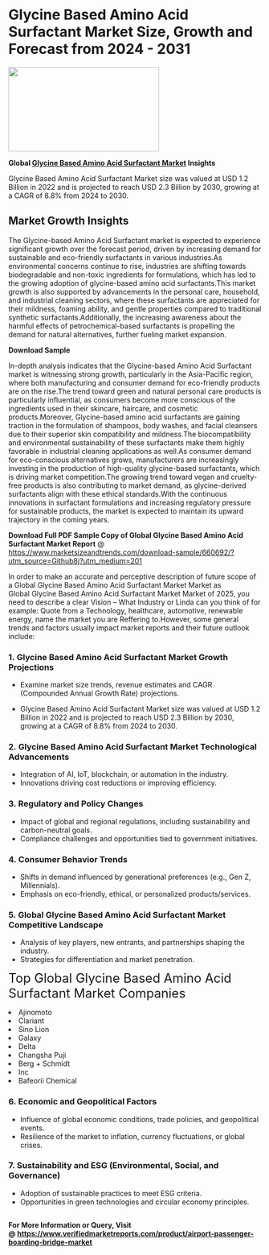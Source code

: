<H1>Glycine Based Amino Acid Surfactant Market Size, Growth and Forecast from 2024 - 2031</H1><img class="aligncenter size-medium wp-image-584254" src="https://thirdeyenews.in/wp-content/uploads/2024/09/Global-Market-Research-300x168.jpeg" alt="" width="300" height="168" /><p><strong>Global&nbsp;<a href="https://www.marketsizeandtrends.com/download-sample/660692/?utm_source=Github8j?utm_medium=201">Glycine Based Amino Acid Surfactant Market</a> Insights</strong></p><p>Glycine Based Amino Acid Surfactant Market size was valued at USD 1.2 Billion in 2022 and is projected to reach USD 2.3 Billion by 2030, growing at a CAGR of 8.8% from 2024 to 2030.</p><p><h2>Market Growth Insights</h2> <p>The Glycine-based Amino Acid Surfactant market is expected to experience significant growth over the forecast period, driven by increasing demand for sustainable and eco-friendly surfactants in various industries.As environmental concerns continue to rise, industries are shifting towards biodegradable and non-toxic ingredients for formulations, which has led to the growing adoption of glycine-based amino acid surfactants.This market growth is also supported by advancements in the personal care, household, and industrial cleaning sectors, where these surfactants are appreciated for their mildness, foaming ability, and gentle properties compared to traditional synthetic surfactants.Additionally, the increasing awareness about the harmful effects of petrochemical-based surfactants is propelling the demand for natural alternatives, further fueling market expansion.</p> <p><strong>Download Sample</strong></p> <p>In-depth analysis indicates that the Glycine-based Amino Acid Surfactant market is witnessing strong growth, particularly in the Asia-Pacific region, where both manufacturing and consumer demand for eco-friendly products are on the rise.The trend toward green and natural personal care products is particularly influential, as consumers become more conscious of the ingredients used in their skincare, haircare, and cosmetic products.Moreover, Glycine-based amino acid surfactants are gaining traction in the formulation of shampoos, body washes, and facial cleansers due to their superior skin compatibility and mildness.The biocompatibility and environmental sustainability of these surfactants make them highly favorable in industrial cleaning applications as well.As consumer demand for eco-conscious alternatives grows, manufacturers are increasingly investing in the production of high-quality glycine-based surfactants, which is driving market competition.The growing trend toward vegan and cruelty-free products is also contributing to market demand, as glycine-derived surfactants align with these ethical standards.With the continuous innovations in surfactant formulations and increasing regulatory pressure for sustainable products, the market is expected to maintain its upward trajectory in the coming years.</p> <p><span class=""><strong>Download Full PDF Sample Copy of Global Glycine Based Amino Acid Surfactant Market Report</strong> @ <a href="https://www.marketsizeandtrends.com/download-sample/660692/?utm_source=Github8j?utm_medium=201" target="_blank">https://www.marketsizeandtrends.com/download-sample/660692/?utm_source=Github8j?utm_medium=201</a></span></p><p>In order to make an accurate and perceptive description of future scope of a Global&nbsp;Glycine Based Amino Acid Surfactant Market Market as Global&nbsp;Glycine Based Amino Acid Surfactant Market Market of 2025, you need to describe a clear Vision &ndash; What Industry or Linda can you think of for example: Quote from a Technology, healthcare, automotive, renewable energy, name the market you are Reffering to.However, some general trends and factors usually impact market reports and their future outlook include:</p><h3>1.&nbsp;<strong>Glycine Based Amino Acid Surfactant Market Growth Projections</strong></h3><ul><li>Examine market size trends, revenue estimates and CAGR (Compounded Annual Growth Rate) projections.</li><li><p>Glycine Based Amino Acid Surfactant Market size was valued at USD 1.2 Billion in 2022 and is projected to reach USD 2.3 Billion by 2030, growing at a CAGR of 8.8% from 2024 to 2030.</p></li></ul><h3>2.&nbsp;<strong>Glycine Based Amino Acid Surfactant Market Technological Advancements</strong></h3><ul><li>Integration of AI, IoT, blockchain, or automation in the industry.</li><li>Innovations driving cost reductions or improving efficiency.</li></ul><h3>3.&nbsp;<strong>Regulatory and Policy Changes</strong></h3><ul><li>Impact of global and regional regulations, including sustainability and carbon-neutral goals.</li><li>Compliance challenges and opportunities tied to government initiatives.</li></ul><h3>4.&nbsp;<strong>Consumer Behavior Trends</strong></h3><ul><li>Shifts in demand influenced by generational preferences (e.g., Gen Z, Millennials).</li><li>Emphasis on eco-friendly, ethical, or personalized products/services.</li></ul><h3>5.&nbsp;<strong>Global Glycine Based Amino Acid Surfactant Market Competitive Landscape</strong></h3><ul><li>Analysis of key players, new entrants, and partnerships shaping the industry.</li><li>Strategies for differentiation and market penetration.</li></ul><p data-pm-slice="1 1 []"><span style="color: inherit; font-family: inherit; font-size: 25px;">Top Global Glycine Based Amino Acid Surfactant Market Companies</span></p><div class="" data-test-id=""><p><li>Ajinomoto</li><li> Clariant</li><li> Sino Lion</li><li> Galaxy</li><li> Delta</li><li> Changsha Puji</li><li> Berg + Schmidt</li><li> Inc</li><li> Bafeorii Chemical</li></p></div><h3>6.&nbsp;<strong>Economic and Geopolitical Factors</strong></h3><ul><li>Influence of global economic conditions, trade policies, and geopolitical events.</li><li>Resilience of the market to inflation, currency fluctuations, or global crises.</li></ul><h3>7.&nbsp;<strong>Sustainability and ESG (Environmental, Social, and Governance)</strong></h3><ul><li>Adoption of sustainable practices to meet ESG criteria.</li><li>Opportunities in green technologies and circular economy principles.</li></ul><h2><strong style="font-size: 14px;">For More Information or Query, Visit @&nbsp;</strong><a style="background-color: #ffffff; font-size: 14px;" href="https://www.marketsizeandtrends.com/report/glycine-based-amino-acid-surfactant-market/" target="_blank">https://www.verifiedmarketreports.com/product/airport-passenger-boarding-bridge-market</a></h2>